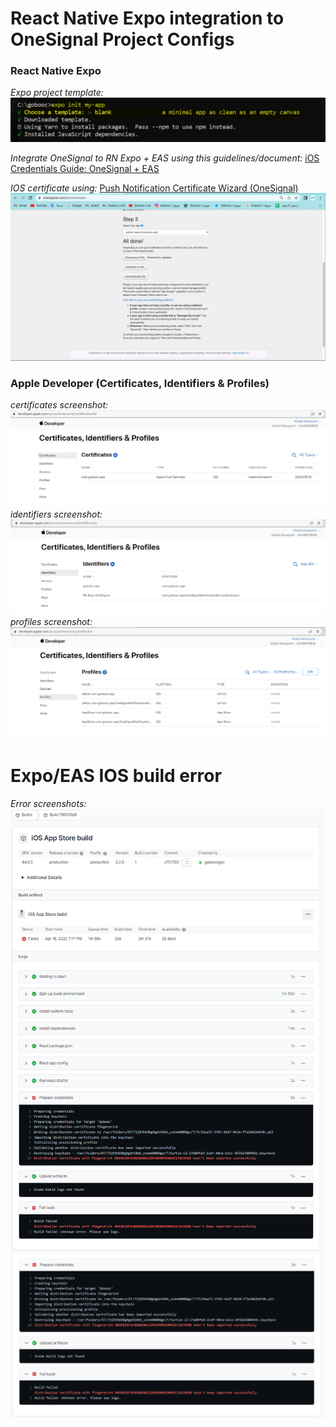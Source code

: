 # React Native Expo integration to OneSignal Project Configs

### React Native Expo
*Expo project template:*
![image](./screenshots/rn-expo-project-setup.png)

*Integrate OneSignal to RN Expo + EAS using this guidelines/document:*
[iOS Credentials Guide: OneSignal + EAS](https://github.com/OneSignal/onesignal-expo-plugin/blob/main/IOS_CREDENTIALS_EAS.md#4-add-the-profiles-to-your-credentialsjson-file)

*IOS certificate using:*
[Push Notification Certificate Wizard (OneSignal)](https://onesignal.com/provisionator)
![image](./screenshots/created-ios-push-notif-cert-using-one-signal-provisioning-tool.png)

### Apple Developer (Certificates, Identifiers & Profiles)
*certificates screenshot:*
![image](./screenshots/dev-apple-certificates.png)
*identifiers screenshot:*
![image](./screenshots/dev-apple-identifiers.png)
*profiles screenshot:*
![image](./screenshots/dev-apple-profiles.png)


# Expo/EAS IOS build error
*Error screenshots:*
![image](./screenshots/expo-eas-ios-build-error.png)
![image](./screenshots/ios-build-error.png)
